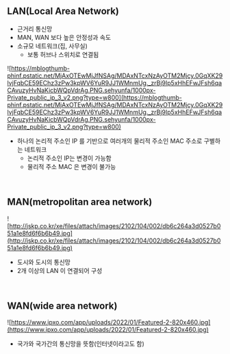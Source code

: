 ## LAN(Local Area Network)

- 근거리 통신망
- MAN, WAN 보다 높은 안정성과 속도
- 소규모 네트워크(집, 사무실)
    - 보통 허브나 스위치로 연결됨

![https://mblogthumb-phinf.pstatic.net/MjAxOTEwMjJfNSAg/MDAxNTcxNzAyOTM2Mjcy.0GqXK29lvjFqbCE59EChz3zPw3kpWV6YuR9JJ1WMnmUg._zrBj9Ip5xHhEFwJFsh6qaCAvuzyHvNaKicbWQpVdrAg.PNG.sehyunfa/1000px-Private_public_ip_3_v2.png?type=w800](https://mblogthumb-phinf.pstatic.net/MjAxOTEwMjJfNSAg/MDAxNTcxNzAyOTM2Mjcy.0GqXK29lvjFqbCE59EChz3zPw3kpWV6YuR9JJ1WMnmUg._zrBj9Ip5xHhEFwJFsh6qaCAvuzyHvNaKicbWQpVdrAg.PNG.sehyunfa/1000px-Private_public_ip_3_v2.png?type=w800)

- 하나의 논리적 주소인 IP 를 기반으로 여러개의 물리적 주소인 MAC 주소로 구별하는 네트워크
    - 논리적 주소인 IP는 변경이 가능함
    - 물리적 주소 MAC 은 변경이 불가능

</br>

## MAN(metropolitan area network)

![http://jskp.co.kr/xe/files/attach/images/2102/104/002/db6c264a3d0527b051a1e8fd6f6b6b49.jpg](http://jskp.co.kr/xe/files/attach/images/2102/104/002/db6c264a3d0527b051a1e8fd6f6b6b49.jpg)

- 도시와 도시의 통신망
- 2개 이상의 LAN 이 연결되어 구성

</br>

## WAN(wide area network)

![https://www.ipxo.com/app/uploads/2022/01/Featured-2-820x460.jpg](https://www.ipxo.com/app/uploads/2022/01/Featured-2-820x460.jpg)

- 국가와 국가간의 통신망을 뜻함(인터넷이라고도 함)
